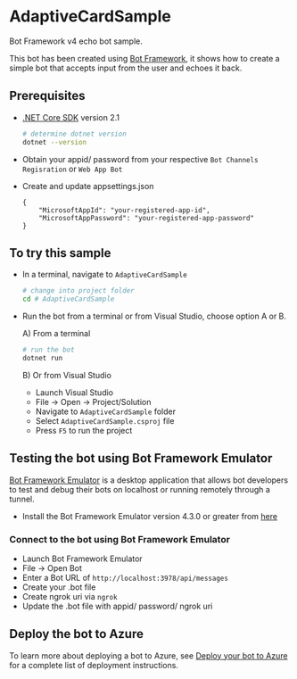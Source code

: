 ﻿# AdaptiveCardSample

Bot Framework v4 echo bot sample.

This bot has been created using [Bot Framework](https://dev.botframework.com), it shows how to create a simple bot that accepts input from the user and echoes it back.

## Prerequisites

- [.NET Core SDK](https://dotnet.microsoft.com/download) version 2.1

  ```bash
  # determine dotnet version
  dotnet --version
  ```
- Obtain your appid/ password from your respective `Bot Channels Regisration` or `Web App Bot`
- Create and update appsettings.json 
	```
	{
		"MicrosoftAppId": "your-registered-app-id",
		"MicrosoftAppPassword": "your-registered-app-password"
	}
	```

## To try this sample

- In a terminal, navigate to `AdaptiveCardSample`

    ```bash
    # change into project folder
    cd # AdaptiveCardSample
    ```

- Run the bot from a terminal or from Visual Studio, choose option A or B.

  A) From a terminal

  ```bash
  # run the bot
  dotnet run
  ```

  B) Or from Visual Studio

  - Launch Visual Studio
  - File -> Open -> Project/Solution
  - Navigate to `AdaptiveCardSample` folder
  - Select `AdaptiveCardSample.csproj` file
  - Press `F5` to run the project

## Testing the bot using Bot Framework Emulator

[Bot Framework Emulator](https://github.com/microsoft/botframework-emulator) is a desktop application that allows bot developers to test and debug their bots on localhost or running remotely through a tunnel.

- Install the Bot Framework Emulator version 4.3.0 or greater from [here](https://github.com/Microsoft/BotFramework-Emulator/releases)

### Connect to the bot using Bot Framework Emulator

- Launch Bot Framework Emulator
- File -> Open Bot
- Enter a Bot URL of `http://localhost:3978/api/messages`
- Create your .bot file
- Create ngrok uri via `ngrok`
- Update the .bot file with appid/ password/ ngrok uri

## Deploy the bot to Azure

To learn more about deploying a bot to Azure, see [Deploy your bot to Azure](https://aka.ms/azuredeployment) for a complete list of deployment instructions.

